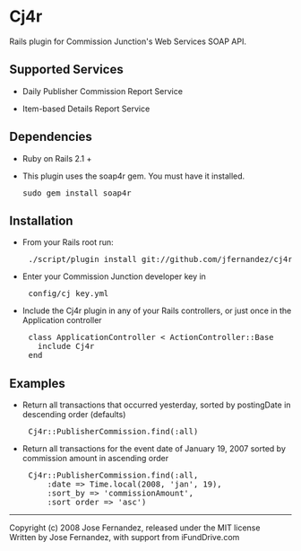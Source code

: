 # Cj4r #

Rails plugin for Commission Junction's Web Services SOAP API.

## Supported Services ##

* Daily Publisher Commission Report Service

* Item-based Details Report Service

## Dependencies ##

* Ruby on Rails 2.1 +

* This plugin uses the soap4r gem.  You must have it installed. <pre>sudo gem install soap4r</pre>


## Installation ##

* From your Rails root run:

<pre>
	./script/plugin install git://github.com/jfernandez/cj4r.git
</pre>
  
* Enter your Commission Junction developer key in

<pre>
	config/cj_key.yml
</pre>

* Include the Cj4r plugin in any of your Rails controllers, or just once in the Application controller

<pre>
	class ApplicationController < ActionController::Base
	  include Cj4r
	end
</pre>

## Examples ##

* Return all transactions that occurred yesterday, sorted by postingDate in descending order (defaults)

<pre>
	Cj4r::PublisherCommission.find(:all)
</pre>

* Return all transactions for the event date of January 19, 2007 sorted by commission amount in ascending order

<pre>
	Cj4r::PublisherCommission.find(:all, 
		:date => Time.local(2008, 'jan', 19), 
		:sort_by => 'commissionAmount', 
		:sort_order => 'asc')
</pre>


---
Copyright (c) 2008 Jose Fernandez, released under the MIT license<br/>
Written by Jose Fernandez, with support from iFundDrive.com

